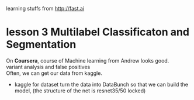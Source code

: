 learning stuffs from http://fast.ai
# lesson 3 Multilabel Classificaton and Segmentation
On **Coursera**, course of Machine learning from Andrew looks good.  
variant analysis and false positives  
Often, we can get our data from kaggle.
* kaggle for dataset
turn the data into DataBunch so that we can build the model, (the structure of the net is resnet35/50 locked)
